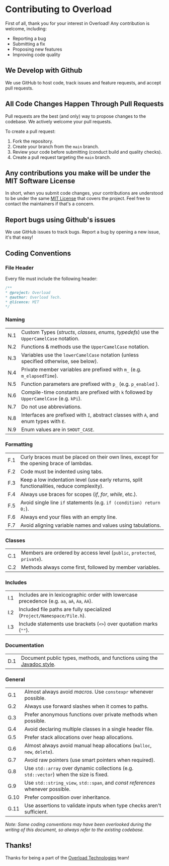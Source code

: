 # Contributing to Overload
First of all, thank you for your interest in Overload! Any contribution is welcome, including:
- Reporting a bug
- Submitting a fix
- Proposing new features
- Improving code quality

## We Develop with Github
We use GitHub to host code, track issues and feature requests, and accept pull requests.

## All Code Changes Happen Through Pull Requests
Pull requests are the best (and only) way to propose changes to the codebase. We actively welcome your pull requests.

To create a pull request:

1. Fork the repository.
2. Create your branch from the `main` branch.
3. Review your code before submitting (conduct build and quality checks).
4. Create a pull request targeting the `main` branch.

## Any contributions you make will be under the MIT Software License
In short, when you submit code changes, your contributions are understood to be under the same [MIT License](http://choosealicense.com/licenses/mit/) that covers the project. Feel free to contact the maintainers if that's a concern.

## Report bugs using Github's issues
We use GitHub issues to track bugs. Report a bug by opening a new issue, it's that easy!

## Coding Conventions
### File Header
Every file must include the following header:
```cpp
/**
* @project: Overload
* @author: Overload Tech.
* @licence: MIT
*/
```

### Naming
| | |
|-|-|
| N.1 | Custom Types (*structs*, *classes*, *enums*, *typedefs*) use the `UpperCamelCase` notation. |
| N.2 | Functions & methods use the `UpperCamelCase` notation. |
| N.3 | Variables use the `lowerCamelCase` notation (unless specified otherwise, see below). |
| N.4 | Private member variables are prefixed with `m_` (e.g. `m_elapsedTime`). |
| N.5 | Function parameters are prefixed with `p_` (e.g. `p_enabled` ). |
| N.6 | Compile-time constants are prefixed with `k` followed by `UpperCamelCase` (e.g. `kPi`). |
| N.7 | Do not use abbreviations. |
| N.8 | Interfaces are prefixed with `I`, abstract classes with `A`, and enum types with `E`. |
| N.9 | Enum values are in `SHOUT_CASE`. |

### Formatting
| | |
|-|-|
| F.1 | Curly braces must be placed on their own lines, except for the opening brace of lambdas. |
| F.2 | Code must be indented using tabs. |
| F.3 | Keep a low indentation level (use early returns, split functionalities, reduce complexity). |
| F.4 | Always use braces for scopes (*if*, *for*, *while*, etc.). |
| F.5 | Avoid single line `if` statements (e.g. `if (condition) return 0;`). |
| F.6 | Always end your files with an empty line. |
| F.7 | Avoid aligning variable names and values using tabulations. |

### Classes
| | |
|-|-|
| C.1 | Members are ordered by access level (`public`, `protected`, `private`). |
| C.2 | Methods always come first, followed by member variables. |

### Includes
| | |
|-|-|
| I.1 | Includes are in lexicographic order with lowercase precedence (e.g. `aa`, `aA`, `Aa`, `AA`). |
| I.2 | Included file paths are fully specialized (`Project/Namespace/File.h`). |
| I.3 | Include statements use brackets (`<>`) over quotation marks (`""`). |

### Documentation
| | |
|-|-|
| D.1 | Document public types, methods, and functions using the [Javadoc style](https://en.wikipedia.org/wiki/Javadoc). |

### General
| | |
|-|-|
| G.1 | Almost always avoid *macros*. Use `constexpr` whenever possible. |
| G.2 | Always use forward slashes when it comes to paths. |
| G.3 | Prefer anonymous functions over private methods when possible. |
| G.4 | Avoid declaring multiple classes in a single header file. |
| G.5 | Prefer stack allocations over heap allocations. |
| G.6 | Almost always avoid manual heap allocations (`malloc`, `new`, `delete`). |
| G.7 | Avoid raw pointers (use smart pointers when required). |
| G.8 | Use `std::array` over dynamic collections (e.g. `std::vector`) when the size is fixed. |
| G.9 | Use `std::string_view`, `std::span`, and *const references* whenever possible. |
| G.10| Prefer composition over inheritance. |
| G.11| Use assertions to validate inputs when type checks aren't sufficient. |

*Note: Some coding conventions may have been overlooked during the writing of this document, so always refer to the existing codebase.*

## Thanks!
Thanks for being a part of the [Overload Technologies](https://github.com/Overload-Technologies) team!